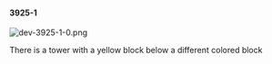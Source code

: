 #### 3925-1
![dev-3925-1-0.png](https://github.com/lil-lab/nlvr/raw/master/nlvr/dev/images/0/dev-3925-1-0.png "dev-3925-1-0.png")

There is a tower with a yellow block below a different colored block
